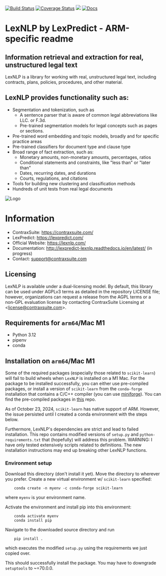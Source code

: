 [![Build Status](https://travis-ci.org/LexPredict/lexpredict-lexnlp.svg?branch=master)](https://travis-ci.org/LexPredict/lexpredict-lexnlp) [![Coverage Status](https://coveralls.io/repos/github/LexPredict/lexpredict-lexnlp/badge.svg?branch=master)](https://coveralls.io/github/LexPredict/lexpredict-lexnlp?branch=0.1.8) [![](https://tokei.rs/b1/github/lexpredict/lexpredict-lexnlp?category=code)](https://github.com/lexpredict/lexpredict-lexnlp) [![Docs](https://readthedocs.org/projects/lexpredict-lexnlp/badge/?version=docs-0.1.6)](http://lexpredict-lexnlp.readthedocs.io/en/docs-0.1.6/)

# LexNLP by LexPredict - ARM-specific readme
## Information retrieval and extraction for real, unstructured legal text
LexNLP is a library for working with real, unstructured legal text, including contracts, plans, policies, procedures,
and other material.
## LexNLP provides functionality such as:
* Segmentation and tokenization, such as
    * A sentence parser that is aware of common legal abbreviations like LLC. or F.3d.
    * Pre-trained segmentation models for legal concepts such as pages or sections.
* Pre-trained word embedding and topic models, broadly and for specific practice areas
* Pre-trained classifiers for document type and clause type
* Broad range of fact extraction, such as:
    * Monetary amounts, non-monetary amounts, percentages, ratios
    * Conditional statements and constraints, like "less than" or "later than"
    * Dates, recurring dates, and durations
    * Courts, regulations, and citations
* Tools for building new clustering and classification methods
* Hundreds of unit tests from real legal documents

![Logo](https://s3.amazonaws.com/lexpredict.com-marketing/graphics/lexpredict_lexnlp_logo_horizontal_1.png)

# Information
* ContraxSuite: https://contraxsuite.com/
* LexPredict: https://lexpredict.com/
* Official Website: https://lexnlp.com/
* Documentation: http://lexpredict-lexnlp.readthedocs.io/en/latest/ (in progress)
* Contact: support@contraxsuite.com

## Licensing
LexNLP is available under a dual-licensing model.  By default, this library can be used under AGPLv3 terms as detailed
in the repository LICENSE file; however, organizations can request a release from the AGPL terms or a non-GPL
evaluation license
by contacting ContraxSuite Licensing at <<license@contraxsuite.com>>.

## Requirements for `arm64`/Mac M1
* Python 3.12
* pipenv
* conda

## Installation on `arm64`/Mac M1

Some of the required packages (especially those related to `scikit-learn`) will fail to build wheels when `LexNLP` is installed on a M1 Mac.
For the package to be installed successfully, you can either use pre-compiled packages, or install a version of `scikit-learn` from the `conda-forge` installation that contains a C/C++ compiler (you can use [miniforge](https://github.com/conda-forge/miniforge#miniforge)). You can find the pre-compiled packages in [this](https://github.com/coaxsoft/arm_python_packages/tree/master/wheels) repo.

As of October 23, 2024, `scikit-learn` has native support of ARM. However, the issue persisted until I created a conda environment with the steps below.

Furthermore, LexNLP's dependencies are strict and lead to failed installation. This repo contains modified versions of `setup.py` and `python-requirements.txt` that (hopefully) will address this problem. WARNING: I have only tested extensively scripts related to definitions. The new installation instructions may end up breaking other LexNLP functions.

### Environment setup

Download this directory (don't install it yet). Move the directory to wherever you prefer. Create a new virtual environment w/ `scikit-learn` specified:
        
        conda create -n myenv -c conda-forge scikit-learn

where `myenv` is your environment name. 

Activate the environment and install pip into this environment: 

        conda activate myenv
        conda install pip

Navigate to the downloaded source directory and run

        pip install .

which executes the modified `setup.py` using the requirements we just copied over. 

This should successfully install the package. You may have to downgrade `setuptools` to ~=70.0.0.

